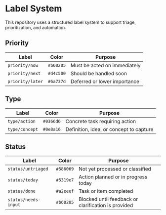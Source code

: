 # Label System

This repository uses a structured label system to support triage, prioritization, and automation.

## Priority

| Label                                            | Color            | Purpose                                      |
|------------------|-----------|------------------------------------------|
| `priority/now`    | `#b60205` | Must be acted on immediately                |
| `priority/next`   | `#d4c500` | Should be handled soon                     |
| `priority/later`  | `#6a737d` | Deferred or lower importance             |

## Type

| Label                                     | Color            | Purpose                                   |
|------------------|-----------|------------------------------------------|
| `type/action`     | `#0366d6` | Concrete task requiring action            |
| `type/concept`   | `#0e8a16` | Definition, idea, or concept to capture |

## Status

| Label                                             | Color            | Purpose                                      |
|----------------------|-----------|------------------------------------------------------|
| `status/untriaged`  | `#586069` | Not yet processed or classified                        |
| `status/today`     | `#5319e7` | Action planned or in progress today          |
| `status/done`       | `#a2eeef` | Task or item completed                      |
| `status/needs-input` | `#b60205` | Blocked until feedback or clarification is provided |

